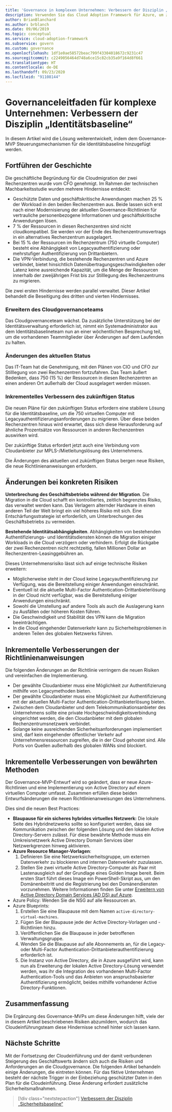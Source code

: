 ```yaml
---
title: 'Governance in komplexen Unternehmen: Verbessern der Disziplin „Identitätsbaseline“'
description: Verwenden Sie das Cloud Adoption Framework für Azure, um zu erfahren, wie Sie einem Minimum Viable Product (MVP) für die Governance Steuerungsmechanismen für die Identitätsbaseline hinzufügen.
author: BrianBlanchard
ms.author: brblanch
ms.date: 09/06/2019
ms.topic: conceptual
ms.service: cloud-adoption-framework
ms.subservice: govern
ms.custom: governance
ms.openlocfilehash: 1df1e0ae58572beac799f43304018672c9231c47
ms.sourcegitcommit: c2249056464d748a6ce15c82cb35a9f164d8f661
ms.translationtype: HT
ms.contentlocale: de-DE
ms.lasthandoff: 09/23/2020
ms.locfileid: "91108144"
---
```

# <a name="governance-guide-for-complex-enterprises-improve-the-identity-baseline-discipline"></a>Governanceleitfaden für komplexe Unternehmen: Verbessern der Disziplin „Identitätsbaseline“

In diesem Artikel wird die Lösung weiterentwickelt, indem dem Governance-MVP Steuerungsmechanismen für die Identitätsbaseline hinzugefügt werden.

## <a name="advancing-the-narrative"></a>Fortführen der Geschichte

Die geschäftliche Begründung für die Cloudmigration der zwei Rechenzentren wurde vom CFO genehmigt. Im Rahmen der technischen Machbarkeitsstudie wurden mehrere Hindernisse entdeckt:

- Geschützte Daten und geschäftskritische Anwendungen machen 25 % der Workload in den beiden Rechenzentren aus. Beide lassen sich erst nach einer Modernisierung der aktuellen Governance-Richtlinien für vertrauliche personenbezogene Informationen und geschäftskritische Anwendungen lösen.
- 7 % der Ressourcen in diesen Rechenzentren sind nicht cloudkompatibel. Sie werden vor der Ende des Rechenzentrumsvertrags in ein alternatives Rechenzentrum ausgelagert.
- Bei 15 % der Ressourcen im Rechenzentrum (750 virtuelle Computer) besteht eine Abhängigkeit von Legacyauthentifizierung oder mehrstufiger Authentifizierung von Drittanbietern.
- Die VPN-Verbindung, die bestehende Rechenzentren und Azure verbindet, bietet hinsichtlich Datenübertragungsgeschwindigkeiten oder Latenz keine ausreichende Kapazität, um die Menge der Ressourcen innerhalb der zweijährigen Frist bis zur Stilllegung des Rechenzentrums zu migrieren.

Die zwei ersten Hindernisse werden parallel verwaltet. Dieser Artikel behandelt die Beseitigung des dritten und vierten Hindernisses.

### <a name="expand-the-cloud-governance-team"></a>Erweitern des Cloudgovernanceteams

Das Cloudgovernanceteam wächst. Da zusätzliche Unterstützung bei der Identitätsverwaltung erforderlich ist, nimmt ein Systemadministrator aus dem Identitätsbaselineteam nun an einer wöchentlichen Besprechung teil, um die vorhandenen Teammitglieder über Änderungen auf dem Laufenden zu halten.

### <a name="changes-in-the-current-state"></a>Änderungen des aktuellen Status

Das IT-Team hat die Genehmigung, mit den Plänen von CIO und CFO zur Stilllegung von zwei Rechenzentren fortzufahren. Das Team äußert Bedenken, dass 750 (15 %) der Ressourcen in diesen Rechenzentren an einen anderen Ort außerhalb der Cloud ausgelagert werden müssen.

### <a name="incrementally-improve-the-future-state"></a>Inkrementelles Verbessern des zukünftigen Status

Die neuen Pläne für den zukünftigen Status erfordern eine stabilere Lösung für die Identitätsbaseline, um die 750 virtuellen Computer mit Legacyauthentifizierungsanforderungen zu migrieren. Über diese beiden Rechenzentren hinaus wird erwartet, dass sich diese Herausforderung auf ähnliche Prozentsätze von Ressourcen in anderen Rechenzentren auswirken wird.

Der zukünftige Status erfordert jetzt auch eine Verbindung vom Cloudanbieter zur MPLS-/Mietleitungslösung des Unternehmens.

Die Änderungen des aktuellen und zukünftigen Status bergen neue Risiken, die neue Richtlinienanweisungen erfordern.

## <a name="changes-in-tangible-risks"></a>Änderungen bei konkreten Risiken

**Unterbrechung des Geschäftsbetriebs während der Migration**. Die Migration in die Cloud schafft ein kontrolliertes, zeitlich begrenztes Risiko, das verwaltet werden kann. Das Verlagern alternder Hardware in einen anderen Teil der Welt bringt ein viel höheres Risiko mit sich. Eine Entschärfungsstrategie ist erforderlich, um Unterbrechungen des Geschäftsbetriebs zu vermeiden.

**Bestehende Identitätsabhängigkeiten**. Abhängigkeiten von bestehenden Authentifizierungs- und Identitätsdiensten können die Migration einiger Workloads in die Cloud verzögern oder verhindern. Erfolgt die Rückgabe der zwei Rechenzentren nicht rechtzeitig, fallen Millionen Dollar an Rechenzentren-Leasinggebühren an.

Dieses Unternehmensrisiko lässt sich auf einige technische Risiken erweitern:

- Möglicherweise steht in der Cloud keine Legacyauthentifizierung zur Verfügung, was die Bereitstellung einiger Anwendungen einschränkt.
- Eventuell ist die aktuelle Multi-Factor Authentication-Drittanbieterlösung in der Cloud nicht verfügbar, was die Bereitstellung einiger Anwendungen einschränkt.
- Sowohl die Umstellung auf andere Tools als auch die Auslagerung kann zu Ausfällen oder höheren Kosten führen.
- Die Geschwindigkeit und Stabilität des VPN kann die Migration beeinträchtigen.
- In die Cloud eingehender Datenverkehr kann zu Sicherheitsproblemen in anderen Teilen des globalen Netzwerks führen.

## <a name="incremental-improvement-of-the-policy-statements"></a>Inkrementelle Verbesserungen der Richtlinienanweisungen

Die folgenden Änderungen an der Richtlinie verringern die neuen Risiken und vereinfachen die Implementierung.

- Der gewählte Cloudanbieter muss eine Möglichkeit zur Authentifizierung mithilfe von Legacymethoden bieten.
- Der gewählte Cloudanbieter muss eine Möglichkeit zur Authentifizierung mit der aktuellen Multi-Factor Authentication-Drittanbieterlösung bieten.
- Zwischen dem Cloudanbieter und dem Telekommunikationsanbieter des Unternehmens sollte eine private Hochgeschwindigkeitsverbindung eingerichtet werden, die den Cloudanbieter mit dem globalen Rechenzentrumsnetzwerk verbindet.
- Solange keine ausreichenden Sicherheitsanforderungen implementiert sind, darf kein eingehender öffentlicher Verkehr auf Unternehmensressourcen zugreifen, die in der Cloud gehostet sind. Alle Ports von Quellen außerhalb des globalen WANs sind blockiert.

## <a name="incremental-improvement-of-best-practices"></a>Inkrementelle Verbesserungen von bewährten Methoden

Der Governance-MVP-Entwurf wird so geändert, dass er neue Azure-Richtlinien und eine Implementierung von Active Directory auf einem virtuellen Computer umfasst. Zusammen erfüllen diese beiden Entwurfsänderungen die neuen Richtlinienanweisungen des Unternehmens.

Dies sind die neuen Best Practices:

- **Blaupause für ein sicheres hybrides virtuelles Netzwerk:** Die lokale Seite des Hybridnetzwerks sollte so konfiguriert werden, dass sie Kommunikation zwischen der folgenden Lösung und den lokalen Active Directory-Servern zulässt. Für diese bewährte Methode muss ein Umkreisnetzwerk Active Directory Domain Services über Netzwerkgrenzen hinweg aktivieren.
- **Azure Resource Manager-Vorlagen**:
    1. Definieren Sie eine Netzwerksicherheitsgruppe, um externen Datenverkehr zu blockieren und internen Datenverkehr zuzulassen.
    2. Stellen Sie zwei virtuelle Active Directory-Computer als Paar mit Lastenausgleich auf der Grundlage eines Golden Image bereit. Beim ersten Start führt dieses Image ein PowerShell-Skript aus, um den Domänenbeitritt und die Registrierung bei den Domänendiensten vorzunehmen. Weitere Informationen finden Sie unter [Erweitern von Active Directory Domain Services (AD DS) auf Azure](/azure/architecture/reference-architectures/identity/adds-extend-domain).
- Azure Policy: Wenden Sie die NSG auf alle Ressourcen an.
- Azure Blueprints:
    1. Erstellen Sie eine Blaupause mit dem Namen `active-directory-virtual-machines`.
    2. Fügen Sie der Blaupause jede der Active Directory-Vorlagen und -Richtlinien hinzu.
    3. Veröffentlichen Sie die Blaupause in jeder betroffenen Verwaltungsgruppe.
    4. Wenden Sie die Blaupause auf alle Abonnements an, für die Legacy- oder Multi-Factor Authentication-Drittanbieterauthentifizierung erforderlich ist.
    5. Die Instanz von Active Directory, die in Azure ausgeführt wird, kann nun als Erweiterung der lokalen Active Directory-Lösung verwendet werden, was ihr die Integration des vorhandenen Multi-Factor Authentication-Tools und das Anbieten von anspruchsbasierter Authentifizierung ermöglicht, beides mithilfe vorhandener Active Directory-Funktionen.

## <a name="conclusion"></a>Zusammenfassung

Die Ergänzung des Governance-MVPs um diese Änderungen hilft, viele der in diesem Artikel beschriebenen Risiken abzumildern, wodurch das Cloudeinführungsteam diese Hindernisse schnell hinter sich lassen kann.

## <a name="next-steps"></a>Nächste Schritte

Mit der Fortsetzung der Cloudeinführung und der damit verbundenen Steigerung des Geschäftswerts ändern sich auch die Risiken und Anforderungen an die Cloudgovernance. Die folgenden Artikel behandeln einige Änderungen, die eintreten können. Für das fiktive Unternehmen besteht der nächste Trigger in der Einbeziehung geschützter Daten in den Plan für die Cloudeinführung. Diese Änderung erfordert zusätzliche Sicherheitsmaßnahmen.

> [!div class="nextstepaction"]
> [Verbessern der Disziplin „Sicherheitsbaseline“](./security-baseline-improvement.md)
